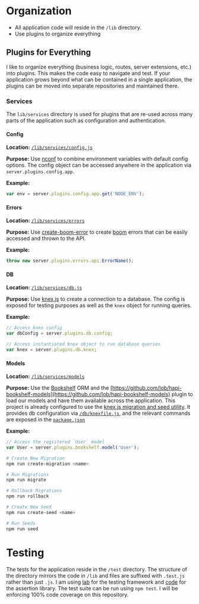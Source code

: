 # Organization
- All application code will reside in the `/lib` directory.
- Use plugins to organize everything

## Plugins for Everything
I like to organize everything (business logic, routes, server extensions, etc.) into plugins. This makes the code easy to navigate and test. If your application grows beyond what can be contained in a single application, the plugins can be moved into separate repositories and maintained there.

### Services

The `lib/services` directory is used for plugins that are re-used across many parts of the application such as configuration and authentication.

#### Config
**Location:** [`/lib/services/config.js`](https://github.com/pon/hapi-skeleton/blob/master/lib/services/config.js)

**Purpose:** Use [nconf](https://github.com/indexzero/nconf) to combine environment variables with default config options. The config object can be accessed anywhere in the application via `server.plugins.config.app`.

**Example:**
```javascript
var env = server.plugins.config.app.get('NODE_ENV');
```

#### Errors
**Location:** [`/lib/services/errors`](https://github.com/pon/hapi-skeleton/blob/master/lib/services/errors)

**Purpose:** Use [create-boom-error](https://github.com/lob/create-boom-error) to create [boom](https://github.com/hapijs/boom) errors that can be easily accessed and thrown to the API.

**Example:**
```javascript
throw new server.plugins.errors.api.ErrorName();
```

#### DB
**Location:** [`/lib/services/db.js`](https://github.com/pon/hapi-skeleton/blob/master/lib/services/db.js)

**Purpose:** Use [knex.js](http://knexjs.org/) to create a connection to a database. The config is exposed for testing purposes as well as the `knex` object for running queries.

**Example:**
```javascript
// Access knex config
var dbConfig = server.plugins.db.config;

// Access instantiated knex object to run database queries
var knex = server.plugins.db.knex;
```

#### Models
**Location:** [`/lib/services/models`](https://github.com/pon/hapi-skeleton/blob/master/lib/services/models)

**Purpose:** Use the [Bookshelf](http://bookshelfjs.org/) ORM and the [https://github.com/lob/hapi-bookshelf-models](https://github.com/lob/hapi-bookshelf-models) plugin to load our models and have them available across the application. This project is already configured to use the [knex.js migration and seed utility](http://knexjs.org/#Migrations). It provides db configuration via [`/db/knexfile.js`](https://github.com/pon/hapi-skeleton/blob/master/db/knexfile.js), and the relevant commands are exposed in the [`package.json`](https://github.com/pon/hapi-skeleton/blob/master/package.json)

**Example:**
```javascript
// Access the registered `User` model
var User = server.plugins.bookshelf.model('User');
```

```bash
# Create New Migration
npm run create-migration <name>

# Run Migrations
npm run migrate

# Rollback Migrations
npm run rollback

# Create New Seed
npm run create-seed <name>

# Run Seeds
npm run seed
```

# Testing
The tests for the application reside in the `/test` directory. The structure of the directory mirrors the code in `/lib` and files are suffixed with `.test.js` rather than just `.js`. I am using [lab](https://github.com/hapijs/lab) for the testing framework and [code](https://github.com/hapijs/code) for the assertion library. The test suite can be run using `npm test`. I will be enforcing 100% code coverage on this repository.
